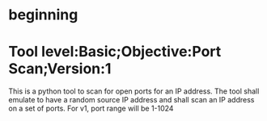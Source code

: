 # beginning
Tool level:Basic;Objective:Port Scan;Version:1
==============================================
This is a python tool to scan for open ports for an IP address.
The tool shall emulate to have a random source IP address and shall scan an IP address on a set of ports.
For v1, port range will be 1-1024

